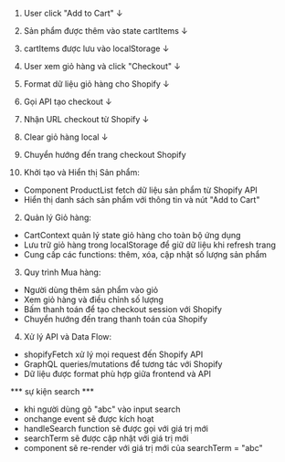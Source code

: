 1. User click "Add to Cart"
   ↓
2. Sản phẩm được thêm vào state cartItems
   ↓
3. cartItems được lưu vào localStorage
   ↓
4. User xem giỏ hàng và click "Checkout"
   ↓
5. Format dữ liệu giỏ hàng cho Shopify
   ↓
6. Gọi API tạo checkout
   ↓
7. Nhận URL checkout từ Shopify
   ↓
8. Clear giỏ hàng local
   ↓
9. Chuyển hướng đến trang checkout Shopify



1. Khởi tạo và Hiển thị Sản phẩm:
- Component ProductList fetch dữ liệu sản phẩm từ Shopify API
- Hiển thị danh sách sản phẩm với thông tin và nút "Add to Cart"
2. Quản lý Giỏ hàng:
- CartContext quản lý state giỏ hàng cho toàn bộ ứng dụng
- Lưu trữ giỏ hàng trong localStorage để giữ dữ liệu khi refresh trang
- Cung cấp các functions: thêm, xóa, cập nhật số lượng sản phẩm
3. Quy trình Mua hàng:
- Người dùng thêm sản phẩm vào giỏ
- Xem giỏ hàng và điều chỉnh số lượng
- Bấm thanh toán để tạo checkout session với Shopify 
- Chuyển hướng đến trang thanh toán của Shopify
4. Xử lý API và Data Flow:
- shopifyFetch xử lý mọi request đến Shopify API
- GraphQL queries/mutations để tương tác với Shopify
- Dữ liệu được format phù hợp giữa frontend và API



*** sự kiện search ***
- khi người dùng gõ "abc" vào input search
- onchange event sẽ được kích hoạt
- handleSearch function sẽ được gọi với giá trị mới
- searchTerm sẽ được cập nhật với giá trị mới
- component sẽ re-render với giá trị mới của searchTerm = "abc"
